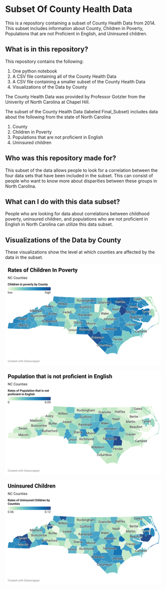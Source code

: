 # Subset Of County Health Data
This is a repository containing a subset of County Health Data from 2014. This subset includes information about County, Children in Poverty, Populations that are not Proficient in English, and Uninsured children.  

 ## What is in this repository?
This repository contains the following:
 
1. One python notebook
2. A CSV file containing all of the County Health Data
3. A CSV file containing a smaller subset of the County Health Data
4. Visualizations of the Data by County 


The County Health Data was provided by Professor Gotzler from the Univerity of North Carolina at Chapel Hill. 

The subset of the County Health Data (labeled Final_Subset) includes data about the following from the state of North Carolina 
1. County
2. Children in Poverty
3. Populations that are not proficient in English
4. Uninsured children

## Who was this repository made for?
This subset of the data allows people to look for a correlation between the four data sets that have been included in the subset. This can consist of people who want to know more about disparities between these groups in North Carolina. 


## What can I do with this data subset?
People who are looking for data about correlations between childhood poverty, uninsured children, and populations who are not proficient in English in North Carolina can utilize this data subset. 

## Visualizations of the Data by County 

These visualizations show the level at which counties are affected by the data in the subset. 

![Children in Poverty](/Images/CIP.png)

![English](/Images/PNP.png)

![Uninsured](/Images/UC.png)
